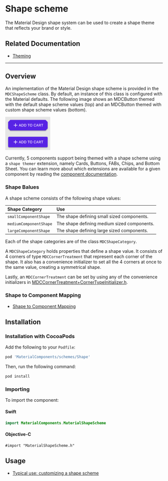 # Shape scheme

The Material Design shape system can be used to create a shape theme that reflects your brand or
style.

## Related Documentation

* [Theming](../../)

<!-- toc -->

- - -

## Overview

An implementation of the Material Design shape scheme is provided in the `MDCShapeScheme`
class. By default, an instance of this class is configured with the Material defaults. 
The following image shows an MDCButton themed with the default
shape scheme values (top) and an MDCButton themed with custom shape scheme values (bottom).

<img src="assets/shapethemedbuttons.png" width="144" alt="An MDCButton themed with the default shape scheme and a custom one.">

Currently, 5 components support being themed with a shape scheme using a `shape themer` extension, namely Cards, Buttons, FABs, Chips,
and Bottom Sheet. You can learn more about which extensions are available for a given component by reading the
[component documentation](../../../).

### Shape Balues

A shape scheme consists of the following shape values:

| Shape Category         | Use        |
|:---------------------  |:---------- |
| `smallComponentShape`  | The shape defining small sized components.  |
| `mediumComponentShape` | The shape defining medium sized components. |
| `largeComponentShape`  | The shape defining large sized components.  |

Each of the shape categories are of the class `MDCShapeCategory`. 

A `MDCShapeCategory` holds properties that define a shape value. It consists of 4 corners of type `MDCCornerTreatment` that represent each corner of the shape. It also has a convenience initializer to set all the 4 corners at once to the same value, creating a symmetrical shape.

Lastly, an `MDCCornerTreatment` can be set by using any of the convenience initializers in [MDCCornerTreatment+CornerTypeInitializer.h](https://github.com/material-components/material-components-ios/blob/develop/components/private/ShapeLibrary/src/MDCCornerTreatment%2BCornerTypeInitalizer.h).

### Shape to Component Mapping

- [Shape to Component Mapping](shape-category-mapping.md)

## Installation

### Installation with CocoaPods

Add the following to your `Podfile`:

```bash
pod 'MaterialComponents/schemes/Shape'
```
<!--{: .code-renderer.code-renderer--install }-->

Then, run the following command:

```bash
pod install
```

### Importing

To import the component:

<!--<div class="material-code-render" markdown="1">-->
#### Swift
```swift
import MaterialComponents.MaterialShapeScheme
```

#### Objective-C

```objc
#import "MaterialShapeScheme.h"
```
<!--</div>-->

## Usage

- [Typical use: customizing a shape scheme](typical-use-customizing-a-scheme.md)
